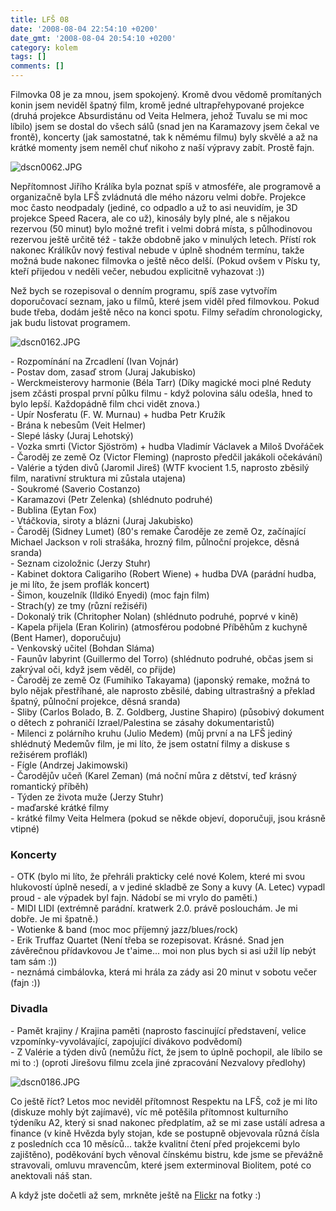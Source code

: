 ```yaml
---
title: LFŠ 08
date: '2008-08-04 22:54:10 +0200'
date_gmt: '2008-08-04 20:54:10 +0200'
category: kolem
tags: []
comments: []
---
```

<p>Filmovka 08 je za mnou, jsem spokojený. Kromě dvou vědomě promítaných konin jsem neviděl špatný film, kromě jedné ultrapřehypované projekce (druhá projekce Absurdistánu od Veita Helmera, jehož Tuvalu se mi moc líbilo) jsem se dostal do všech sálů (snad jen na Karamazovy jsem čekal ve frontě), koncerty (jak samostatné, tak k němému filmu) byly skvělé a až na krátké momenty jsem neměl chuť nikoho z naší výpravy zabít. Prostě fajn.</p>
<p><img src='/assets/migrated/wp-uploads/2008/08/dscn0062.JPG' alt='dscn0062.JPG' /></p>
<p>Nepřítomnost Jiřího Králíka byla poznat spíš v atmosféře, ale programově a organizačně byla LFŠ zvládnutá dle mého názoru velmi dobře. Projekce moc často neodpadaly (jediné, co odpadlo a už to asi neuvidím, je 3D projekce Speed Racera, ale co už), kinosály byly plné, ale s nějakou rezervou (50 minut) bylo možné trefit i velmi dobrá místa, s půlhodinovou rezervou ještě určitě též - takže obdobně jako v minulých letech. Přístí rok nakonec Králíkův nový festival nebude v úplně shodném termínu, takže možná bude nakonec filmovka o ještě něco delší. (Pokud ovšem v Písku ty, kteří přijedou v neděli večer, nebudou explicitně vyhazovat :))</p>
<p>Než bych se rozepisoval o denním programu, spíš zase vytvořím doporučovací seznam, jako u filmů, které jsem viděl před filmovkou. Pokud bude třeba, dodám ještě něco na konci spotu. Filmy seřadím chronologicky, jak budu listovat programem.</p>
<p><img src='/assets/migrated/wp-uploads/2008/08/dscn0162.JPG' alt='dscn0162.JPG' /></p>
<p>- Rozpomínání na Zrcadlení (Ivan Vojnár)<br />
- Postav dom, zasaď strom (Juraj Jakubisko)<br />
- Werckmeisterovy harmonie (Béla Tarr) (Díky magické moci plné Reduty jsem zčásti prospal první půlku filmu - když polovina sálu odešla, hned to bylo lepší. Každopádně film chci vidět znova.)<br />
- Upír Nosferatu (F. W. Murnau) + hudba Petr Kružík<br />
- Brána k nebesům (Veit Helmer)<br />
- Slepé lásky (Juraj Lehotský)<br />
- Vozka smrti (Victor Sjöström) + hudba Vladimír Václavek a Miloš Dvořáček<br />
- Čaroděj ze země Oz (Victor Fleming) (naprosto předčil jakákoli očekávání)<br />
- Valérie a týden divů (Jaromil Jireš) (WTF kvocient 1.5, naprosto zběsilý film, narativní struktura mi zůstala utajena)<br />
- Soukromé (Saverio Costanzo)<br />
- Karamazovi (Petr Zelenka) (shlédnuto podruhé)<br />
- Bublina (Eytan Fox)<br />
- Vtáčkovia, siroty a blázni (Juraj Jakubisko)<br />
- Čaroděj (Sidney Lumet) (80's remake Čaroděje ze země Oz, začínající Michael Jackson v roli strašáka, hrozný film, půlnoční projekce, děsná sranda)<br />
- Seznam cizoložnic (Jerzy Stuhr)<br />
- Kabinet doktora Caligariho (Robert Wiene) + hudba DVA (parádní hudba, je mi líto, že jsem proflák koncert)<br />
- Šimon, kouzelník (Ildikó Enyedi) (moc fajn film)<br />
- Strach(y) ze tmy (různí režiséři)<br />
- Dokonalý trik (Chritopher Nolan) (shlédnuto podruhé, poprvé v kině)<br />
- Kapela přijela (Eran Kolirin) (atmosférou podobné Příběhům z kuchyně (Bent Hamer), doporučuju)<br />
- Venkovský učitel (Bohdan Sláma)<br />
- Faunův labyrint (Guillermo del Torro) (shlédnuto podruhé, občas jsem si zakrýval oči, když jsem věděl, co přijde)<br />
- Čaroděj ze země Oz (Fumihiko Takayama) (japonský remake, možná to bylo nějak přestříhané, ale naprosto zběsilé, dabing ultrastrašný a překlad špatný, půlnoční projekce, děsná sranda)<br />
- Sliby (Carlos Bolado, B. Z. Goldberg, Justine Shapiro) (působivý dokument o dětech z pohraničí Izrael/Palestina se zásahy dokumentaristů)<br />
- Milenci z polárního kruhu (Julio Medem) (můj první a na LFŠ jediný shlédnutý Medemův film, je mi líto, že jsem ostatní filmy a diskuse s režisérem proflákl)<br />
- Fígle (Andrzej Jakimowski)<br />
- Čarodějův učeň (Karel Zeman) (má noční můra z dětství, teď krásný romantický příběh)<br />
- Týden ze života muže (Jerzy Stuhr)<br />
- maďarské krátké filmy<br />
- krátké filmy Veita Helmera (pokud se někde objeví, doporučuji, jsou krásně vtipné)</p>
<h3>Koncerty</h3>
<p>- OTK (bylo mi líto, že přehráli prakticky celé nové Kolem, které mi svou hlukovostí úplně nesedí, a v jediné skladbě ze Sony a kuvy (A. Letec) vypadl proud - ale výpadek byl fajn. Nádobí se mi vrylo do paměti.)<br />
- MIDI LIDI (extrémně parádní. kratwerk 2.0. právě poslouchám. Je mi dobře. Je mi špatně.)<br />
- Wotienke & band (moc moc příjemný jazz/blues/rock)<br />
- Erik Truffaz Quartet (Není třeba se rozepisovat. Krásné. Snad jen závěrečnou přídavkovou Je t'aime... moi non plus bych si asi užil líp nebýt tam sám :))<br />
- neznámá cimbálovka, která mi hrála za zády asi 20 minut v sobotu večer (fajn :))</p>
<h3>Divadla</h3>
<p>- Pamět krajiny / Krajina paměti (naprosto fascinující představení, velice vzpomínky-vyvolávající, zapojující divákovo podvědomí)<br />
- Z Valérie a týden divů (nemůžu říct, že jsem to úplně pochopil, ale líbilo se mi to :) (oproti Jirešovu filmu zcela jiné zpracování Nezvalovy předlohy)</p>
<p><img src='/assets/migrated/wp-uploads/2008/08/dscn0186.JPG' alt='dscn0186.JPG' /></p>
<p>Co ještě říct? Letos moc neviděl přítomnost Respektu na LFŠ, což je mi líto (diskuze mohly být zajímavé), víc mě potěšila přítomnost kulturního týdeníku A2, který si snad nakonec předplatím, až se mi zase ustálí adresa a finance (v kině Hvězda byly stojan, kde se postupně objevovala různá čísla z posledních cca 10 měsíců... takže kvalitní čtení před projekcemi bylo zajištěno), poděkování bych věnoval čínskému bistru, kde jsme se převážně stravovali, omluvu mravencům, které jsem exterminoval Biolitem, poté co anektovali náš stan.</p>
<p>A když jste dočetli až sem, mrkněte ještě na <a href="https://flickr.com/photos/jan-martinek/sets/72157606525090649/show/">Flickr</a> na fotky :)</p>
